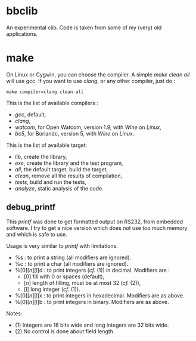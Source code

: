 bbclib
======

An experimental clib. Code is taken from some of my (very) old applications. 

make
====

On Linux or Cygwin, you can choose the compiler. A simple _make clean all_ will use _gcc_. If you want to use _clang_, or any other compiler, just do :

    make compiler=clang clean all
    
This is the list of available compilers :
 - _gcc_, default,
 - _clang_,
 - _watcom_, for Open Watcom, version 1.9, with _Wine_ on _Linux_,
 - _bc5_, for Borlandc, version 5, with _Wine_ on _Linux_.
 
This is the list of available target:
 - _lib_, create the library,
 - _exe_, create the library and the test program,
 - _all_, the default target, build the target,
 - _clean_, remove all the results of compilation,
 - _tests_, build and run the tests,
 - _analyze_, static analysis of the code.
    


debug_printf
------------

This _printf_ was done to get formatted output on RS232, from embedded software. 
I try to get a nice version which does not use too much memory and which is safe to use.

Usage is very similar to _printf_ with limitations. 

- %s : to print a string (all modifiers are ignored).
- %c : to print a char (all modifiers are ignored).
- %[0][_n_][l]d : to print integers (_cf._ (1)) in decimal. Modifiers are :
    - [0] fill with 0 or spaces (default),
    - [_n_] length of filling, must be at most 32 (_cf._ (2)),
    - [l] long integer (_cf._ (1)).
- %[0][_n_][l]x : to print integers in hexadecimal. Modifiers are as above.
- %[0][_n_][l]b : to print integers in binary. Modifiers are as above.

Notes:

- (1) Integers are 16 bits wide and long integers are 32 bits wide.
- (2) No control is done about field length.
